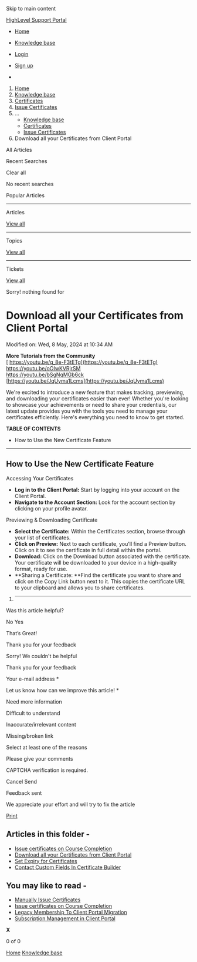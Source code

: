 Skip to main content

[ HighLevel Support Portal ](https://help.gohighlevel.com)

  * [ Home ](/support/home)
  * [ Knowledge base ](/support/solutions)

  * [Login](/support/login)
  * [Sign up](/support/signup)
  * 

  1. [Home](/support/home)
  2. [Knowledge base](/support/solutions)
  3. [Certificates](/support/solutions/155000000065)
  4. [Issue Certificates](/support/solutions/folders/155000000196)
  5. ... 
     * [Knowledge base](/support/solutions)
     * [Certificates](/support/solutions/155000000065)
     * [Issue Certificates](/support/solutions/folders/155000000196)
  6. Download all your Certificates from Client Portal

All  Articles 

Recent Searches

Clear all

No recent searches

Popular Articles

* * *

Articles

[View all](/support/search/solutions)

* * *

Topics

[View all](/support/search/topics)

* * *

Tickets

[View all](/support/search/tickets)

Sorry! nothing found for   

# Download all your Certificates from Client Portal

Modified on: Wed, 8 May, 2024 at 10:34 AM

**More Tutorials from the Community**  
[ https://youtu.be/q_8e-F3tETg](https://youtu.be/q_8e-F3tETg)  
<https://youtu.be/oOIwKVRjrSM>  
<https://youtu.be/bSgNqMGb6ck>  
[https://youtu.be/JqUyma1Lcms](https://youtu.be/JqUyma1Lcms)

We're excited to introduce a new feature that makes tracking, previewing, and downloading your certificates easier than ever! Whether you're looking to showcase your achievements or need to share your credentials, our latest update provides you with the tools you need to manage your certificates efficiently. Here's everything you need to know to get started.  

**TABLE OF CONTENTS**

  * How to Use the New Certificate Feature

* * *

## How to Use the New Certificate Feature

Accessing Your Certificates

  * **Log in to the Client Portal:** Start by logging into your account on the Client Portal.
  * **Navigate to the Account Section:** Look for the account section by clicking on your profile avatar.   

Previewing & Downloading Certificate

  * **Select the Certificate:** Within the Certificates section, browse through your list of certificates.
  * **Click on Preview:** Next to each certificate, you'll find a Preview button. Click on it to see the certificate in full detail within the portal.
  * **Download:** Click on the Download button associated with the certificate. Your certificate will be downloaded to your device in a high-quality format, ready for use.
  * **Sharing a Certificate:  **Find the certificate you want to share and click on the Copy Link button next to it. This copies the certificate URL to your clipboard and allows you to share certificates.

  1. ****

Was this article helpful?

No  Yes 

That’s Great!

Thank you for your feedback

Sorry! We couldn't be helpful

Thank you for your feedback

Your e-mail address *

Let us know how can we improve this article! *

Need more information 

Difficult to understand 

Inaccurate/irrelevant content 

Missing/broken link 

Select at least one of the reasons 

Please give your comments 

CAPTCHA verification is required. 

Cancel  Send 

Feedback sent

We appreciate your effort and will try to fix the article

[Print](javascript:print\(\))

## Articles in this folder -

  * [Issue certificates on Course Completion](/support/solutions/articles/155000001236-issue-certificates-on-course-completion)
  * [Download all your Certificates from Client Portal](/support/solutions/articles/155000002175-download-all-your-certificates-from-client-portal)
  * [Set Expiry for Certificates](/support/solutions/articles/155000002796-set-expiry-for-certificates)
  * [Contact Custom Fields In Certificate Builder](/support/solutions/articles/155000003591-contact-custom-fields-in-certificate-builder)

## You may like to read -

  * [Manually Issue Certificates](/support/solutions/articles/155000002148-manually-issue-certificates)
  * [Issue certificates on Course Completion](/support/solutions/articles/155000001236-issue-certificates-on-course-completion)
  * [Legacy Membership To Client Portal Migration](/support/solutions/articles/155000002045-legacy-membership-to-client-portal-migration)
  * [Subscription Management in Client Portal](/support/solutions/articles/155000003204-subscription-management-in-client-portal)

**X**

0 of 0 []()

[Home](/support/home) [Knowledge base](/support/solutions)
